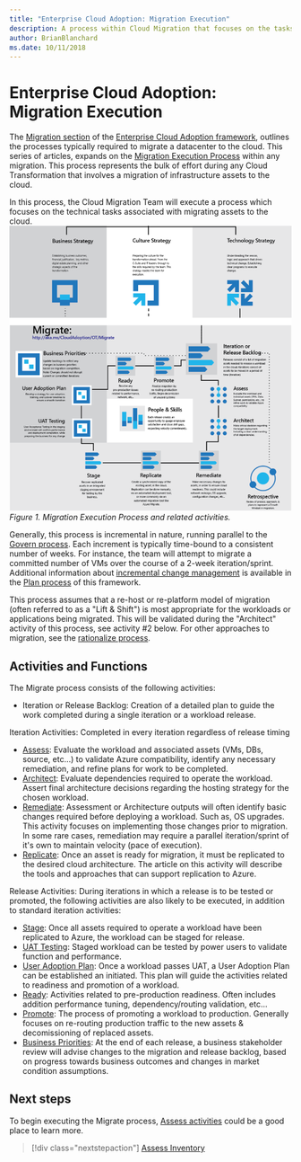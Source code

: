 ```yaml
---
title: "Enterprise Cloud Adoption: Migration Execution"
description: A process within Cloud Migration that focuses on the tasks of migrating workloads to the cloud
author: BrianBlanchard
ms.date: 10/11/2018
---
```


# Enterprise Cloud Adoption: Migration Execution

The [Migration section](../overview.md) of the [Enterprise Cloud Adoption framework](../../overview.md), outlines the processes typically required to migrate a datacenter to the cloud. This series of articles, expands on the [Migration Execution Process](overview.md) within any migration. This process represents the bulk of effort during any Cloud Transformation that involves a migration of infrastructure assets to the cloud.
  
In this process, the Cloud Migration Team will execute a process which focuses on the technical tasks associated with migrating assets to the cloud.
![Migration Execution Process and related activities](../../_images/migration-execute.png)
*Figure 1. Migration Execution Process and related activities.*

Generally, this process is incremental in nature, running parallel to the [Govern process](../govern/overview.md). Each increment is typically time-bound to a consistent number of weeks. For instance, the team will attempt to migrate a committed number of VMs over the course of a 2-week iteration/sprint. Additional information about [incremental change management](../plan/incremental-change-management.md) is available in the [Plan process](../plan/overview.md) of this framework.

This process assumes that a re-host or re-platform model of migration (often referred to as a "Lift & Shift") is most appropriate for the workloads or applications being migrated. This will be validated during the "Architect" activity of this process, see activity #2 below. For other approaches to migration, see the [rationalize process](../plan/rationalize.md).

## Activities and Functions

The Migrate process consists of the following activities:

* Iteration or Release Backlog: Creation of a detailed plan to guide the work completed during a single iteration or a workload release.

Iteration Activities: Completed in every iteration regardless of release timing

* [Assess](assess.md): Evaluate the workload and associated assets (VMs, DBs, source, etc...) to validate Azure compatibility, identify any necessary remediation, and refine plans for work to be completed.
* [Architect](architect.md): Evaluate dependencies required to operate the workload. Assert final architecture decisions regarding the hosting strategy for the chosen workload.
* [Remediate](remediate.md): Assessment or Architecture outputs will often identify basic changes required before deploying a workload. Such as, OS upgrades. This activity focuses on implementing those changes prior to migration. In some rare cases, remediation may require a parallel iteration/sprint of it's own to maintain velocity (pace of execution).
* [Replicate](replicate.md): Once an asset is ready for migration, it must be replicated to the desired cloud architecture. The article on this activity will describe the tools and approaches that can support replication to Azure.

Release Activities: During iterations in which a release is to be tested or promoted, the following activities are also likely to be executed, in addition to standard iteration activities:

* [Stage](stage.md): Once all assets required to operate a workload have been replicated to Azure, the workload can be staged for release.
* [UAT Testing](uat-test.md): Staged workload can be tested by power users to validate function and performance.
* [User Adoption Plan](user-adoption-plan.md): Once a workload passes UAT, a User Adoption Plan can be established an initiated. This plan will guide the activities related to readiness and promotion of a workload.
* [Ready](ready.md): Activities related to pre-production readiness. Often includes addition performance tuning, dependency/routing validation, etc...
* [Promote](promote.md): The process of promoting a workload to production. Generally focuses on re-routing production traffic to the new assets & decomissioning of replaced assets.
* [Business Priorities](business-priorities.md): At the end of each release, a business stakeholder review will advise changes to the migration and release backlog, based on progress towards business outcomes and changes in market condition assumptions.

## Next steps

To begin executing the Migrate process, [Assess activities](assess.md) could be a good place to learn more.

> [!div class="nextstepaction"]
> [Assess Inventory](assess.md)